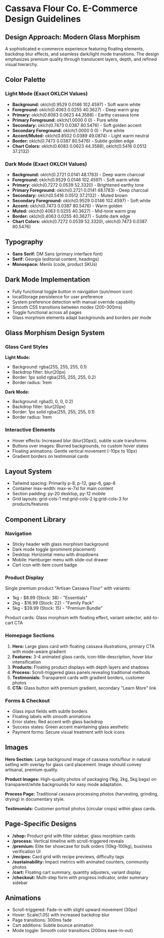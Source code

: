 # Cassava Flour Co. E-Commerce Design Guidelines

## Design Approach: Modern Glass Morphism
A sophisticated e-commerce experience featuring floating elements, backdrop blur effects, and seamless dark/light mode transitions. The design emphasizes premium quality through translucent layers, depth, and refined visual hierarchy.

## Color Palette

### Light Mode (Exact OKLCH Values)
- **Background:** oklch(0.9529 0.0146 102.4597) - Soft warm white
- **Foreground:** oklch(0.4063 0.0255 40.3627) - Deep warm gray
- **Primary:** oklch(0.6083 0.0623 44.3588) - Earthy cassava tone
- **Primary Foreground:** oklch(1.0000 0 0) - Pure white
- **Secondary:** oklch(0.7473 0.0387 80.5476) - Soft golden accent
- **Secondary Foreground:** oklch(1.0000 0 0) - Pure white
- **Accent/Muted:** oklch(0.8502 0.0389 49.0874) - Light warm neutral
- **Border:** oklch(0.7473 0.0387 80.5476) - Subtle golden edge
- **Chart Colors:** oklch(0.6083 0.0623 44.3588), oklch(0.5416 0.0512 37.2132)

### Dark Mode (Exact OKLCH Values)
- **Background:** oklch(0.2721 0.0141 48.1783) - Deep warm charcoal
- **Foreground:** oklch(0.9529 0.0146 102.4597) - Soft warm white
- **Primary:** oklch(0.7272 0.0539 52.3320) - Brightened earthy tone
- **Primary Foreground:** oklch(0.2721 0.0141 48.1783) - Deep charcoal
- **Secondary:** oklch(0.5416 0.0512 37.2132) - Muted brown
- **Secondary Foreground:** oklch(0.9529 0.0146 102.4597) - Soft white
- **Accent:** oklch(0.7473 0.0387 80.5476) - Warm golden
- **Muted:** oklch(0.4063 0.0255 40.3627) - Mid-tone warm gray
- **Border:** oklch(0.4063 0.0255 40.3627) - Subtle dark edge
- **Chart Colors:** oklch(0.7272 0.0539 52.3320), oklch(0.7473 0.0387 80.5476)

## Typography
- **Sans Serif:** DM Sans (primary interface font)
- **Serif:** Georgia (editorial content, headings)
- **Monospace:** Menlo (code, product SKUs)

## Dark Mode Implementation
- Fully functional toggle button in navigation (sun/moon icon)
- localStorage persistence for user preference
- System preference detection with manual override capability
- Smooth CSS transitions between modes (200-300ms)
- Toggle functional across all pages
- Glass morphism elements adapt backgrounds and borders per mode

## Glass Morphism Design System

### Glass Card Styles
**Light Mode:**
- Background: rgba(255, 255, 255, 0.1)
- Backdrop filter: blur(20px)
- Border: 1px solid rgba(255, 255, 255, 0.2)
- Border radius: 1rem

**Dark Mode:**
- Background: rgba(0, 0, 0, 0.2)
- Backdrop filter: blur(20px)
- Border: 1px solid rgba(255, 255, 255, 0.1)
- Border radius: 1rem

### Interactive Elements
- Hover effects: Increased blur (blur(30px)), subtle scale transforms
- Buttons over images: Blurred backgrounds, no custom hover states
- Floating animations: Gentle vertical movement (-10px to 10px)
- Gradient borders on testimonial cards

## Layout System
- Tailwind spacing: Primarily p-8, p-12, gap-6, gap-8
- Container max-width: max-w-7xl for main content
- Section padding: py-20 desktop, py-12 mobile
- Grid layouts: grid-cols-1 md:grid-cols-2 lg:grid-cols-3 for products/features

## Component Library

### Navigation
- Sticky header with glass morphism background
- Dark mode toggle (prominent placement)
- Desktop: Horizontal menu with dropdowns
- Mobile: Hamburger menu with slide-out drawer
- Cart icon with item count badge

### Product Display
Single premium product "Artisan Cassava Flour" with variants:
- 1kg - $8.99 (Stock: 38) - "Essentials"
- 2kg - $16.99 (Stock: 22) - "Family Pack"
- 5kg - $39.99 (Stock: 15) - "Premium Bundle"

Product cards: Glass morphism with floating effect, variant selector, add-to-cart CTA

### Homepage Sections
1. **Hero:** Large glass card with floating cassava illustrations, primary CTA with mode-aware gradient
2. **Features:** 3-4 animated glass cards, icon-title-description, hover blur intensification
3. **Products:** Floating product displays with depth layers and shadows
4. **Process:** Scroll-triggered glass panels revealing traditional methods
5. **Testimonials:** Transparent cards with gradient borders, customer photos
6. **CTA:** Glass button with premium gradient, secondary "Learn More" link

### Forms & Checkout
- Glass input fields with subtle borders
- Floating labels with smooth animations
- Error states: Red accent with glass backdrop
- Success states: Green accent maintaining glass aesthetic
- Payment forms: Secure visual treatment with lock icons

## Images
**Hero Section:** Large background image of cassava roots/flour in natural setting with overlay for glass card placement. Image should convey artisanal, premium quality.

**Product Images:** High-quality photos of packaging (1kg, 2kg, 5kg bags) on transparent/white backgrounds for easy mode adaptation.

**Process Page:** Traditional cassava processing photos (harvesting, grinding, drying) in documentary style.

**Testimonials:** Customer portrait photos (circular crops) within glass cards.

## Page-Specific Designs
- **/shop:** Product grid with filter sidebar, glass morphism cards
- **/process:** Vertical timeline with scroll-triggered reveals
- **/premium:** Elite tier showcase for bulk orders (10kg-100kg), business verification UI
- **/recipes:** Card grid with recipe previews, difficulty tags
- **/sustainability:** Impact metrics with animated counters, community photos
- **/cart:** Floating cart summary, quantity adjusters, variant display
- **/checkout:** Multi-step form with progress indicator, order summary sidebar

## Animations
- Scroll-triggered: Fade-in with slight upward movement (30px)
- Hover: Scale(1.05) with increased backdrop blur
- Page transitions: 300ms fade
- Cart additions: Subtle bounce animation
- Mode toggle: Smooth color transitions (200ms ease-in-out)